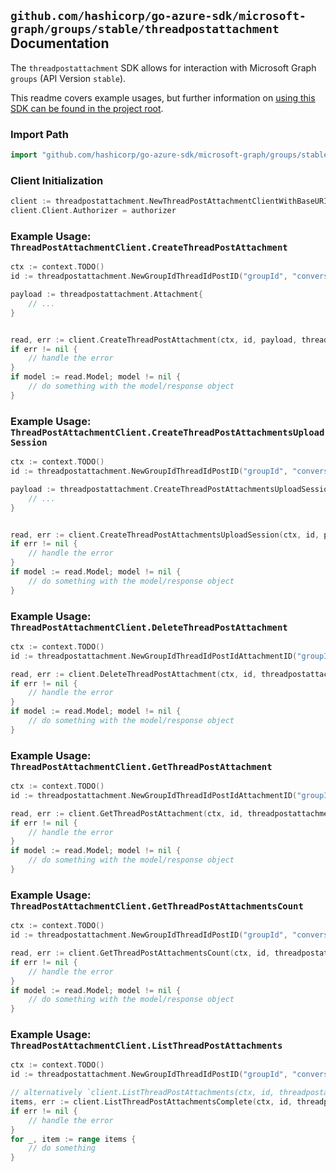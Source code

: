 
## `github.com/hashicorp/go-azure-sdk/microsoft-graph/groups/stable/threadpostattachment` Documentation

The `threadpostattachment` SDK allows for interaction with Microsoft Graph `groups` (API Version `stable`).

This readme covers example usages, but further information on [using this SDK can be found in the project root](https://github.com/hashicorp/go-azure-sdk/tree/main/docs).

### Import Path

```go
import "github.com/hashicorp/go-azure-sdk/microsoft-graph/groups/stable/threadpostattachment"
```


### Client Initialization

```go
client := threadpostattachment.NewThreadPostAttachmentClientWithBaseURI("https://graph.microsoft.com")
client.Client.Authorizer = authorizer
```


### Example Usage: `ThreadPostAttachmentClient.CreateThreadPostAttachment`

```go
ctx := context.TODO()
id := threadpostattachment.NewGroupIdThreadIdPostID("groupId", "conversationThreadId", "postId")

payload := threadpostattachment.Attachment{
	// ...
}


read, err := client.CreateThreadPostAttachment(ctx, id, payload, threadpostattachment.DefaultCreateThreadPostAttachmentOperationOptions())
if err != nil {
	// handle the error
}
if model := read.Model; model != nil {
	// do something with the model/response object
}
```


### Example Usage: `ThreadPostAttachmentClient.CreateThreadPostAttachmentsUploadSession`

```go
ctx := context.TODO()
id := threadpostattachment.NewGroupIdThreadIdPostID("groupId", "conversationThreadId", "postId")

payload := threadpostattachment.CreateThreadPostAttachmentsUploadSessionRequest{
	// ...
}


read, err := client.CreateThreadPostAttachmentsUploadSession(ctx, id, payload, threadpostattachment.DefaultCreateThreadPostAttachmentsUploadSessionOperationOptions())
if err != nil {
	// handle the error
}
if model := read.Model; model != nil {
	// do something with the model/response object
}
```


### Example Usage: `ThreadPostAttachmentClient.DeleteThreadPostAttachment`

```go
ctx := context.TODO()
id := threadpostattachment.NewGroupIdThreadIdPostIdAttachmentID("groupId", "conversationThreadId", "postId", "attachmentId")

read, err := client.DeleteThreadPostAttachment(ctx, id, threadpostattachment.DefaultDeleteThreadPostAttachmentOperationOptions())
if err != nil {
	// handle the error
}
if model := read.Model; model != nil {
	// do something with the model/response object
}
```


### Example Usage: `ThreadPostAttachmentClient.GetThreadPostAttachment`

```go
ctx := context.TODO()
id := threadpostattachment.NewGroupIdThreadIdPostIdAttachmentID("groupId", "conversationThreadId", "postId", "attachmentId")

read, err := client.GetThreadPostAttachment(ctx, id, threadpostattachment.DefaultGetThreadPostAttachmentOperationOptions())
if err != nil {
	// handle the error
}
if model := read.Model; model != nil {
	// do something with the model/response object
}
```


### Example Usage: `ThreadPostAttachmentClient.GetThreadPostAttachmentsCount`

```go
ctx := context.TODO()
id := threadpostattachment.NewGroupIdThreadIdPostID("groupId", "conversationThreadId", "postId")

read, err := client.GetThreadPostAttachmentsCount(ctx, id, threadpostattachment.DefaultGetThreadPostAttachmentsCountOperationOptions())
if err != nil {
	// handle the error
}
if model := read.Model; model != nil {
	// do something with the model/response object
}
```


### Example Usage: `ThreadPostAttachmentClient.ListThreadPostAttachments`

```go
ctx := context.TODO()
id := threadpostattachment.NewGroupIdThreadIdPostID("groupId", "conversationThreadId", "postId")

// alternatively `client.ListThreadPostAttachments(ctx, id, threadpostattachment.DefaultListThreadPostAttachmentsOperationOptions())` can be used to do batched pagination
items, err := client.ListThreadPostAttachmentsComplete(ctx, id, threadpostattachment.DefaultListThreadPostAttachmentsOperationOptions())
if err != nil {
	// handle the error
}
for _, item := range items {
	// do something
}
```
